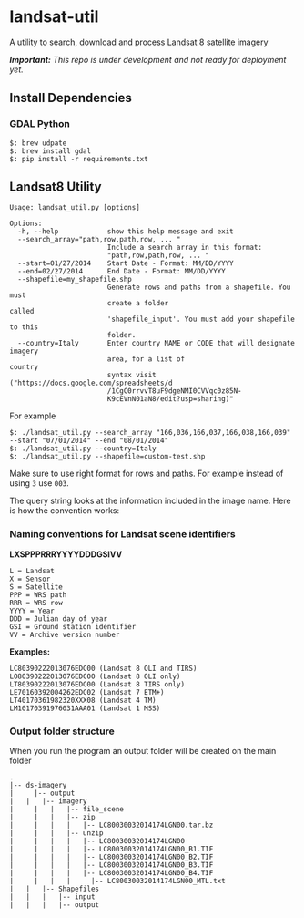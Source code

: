 landsat-util
============

A utility to search, download and process Landsat 8 satellite imagery

***Important:** This repo is under development and not ready for deployment yet.*

## Install Dependencies

### GDAL Python

    $: brew udpate
    $: brew install gdal
    $: pip install -r requirements.txt

## Landsat8 Utility

```
Usage: landsat_util.py [options]

Options:
  -h, --help            show this help message and exit
  --search_array="path,row,path,row, ... "
                        Include a search array in this format:
                        "path,row,path,row, ... "
  --start=01/27/2014    Start Date - Format: MM/DD/YYYY
  --end=02/27/2014      End Date - Format: MM/DD/YYYY
  --shapefile=my_shapefile.shp
                        Generate rows and paths from a shapefile. You must
                        create a folder                              called
                        'shapefile_input'. You must add your shapefile to this
                        folder.
  --country=Italy       Enter country NAME or CODE that will designate imagery
                        area, for a list of                      country
                        syntax visit ("https://docs.google.com/spreadsheets/d
                        /1CgC0rrvvT8uF9dgeNMI0CVVqc0z85N-
                        K9cEVnN01aN8/edit?usp=sharing)"
```

For example

    $: ./landsat_util.py --search_array "166,036,166,037,166,038,166,039" --start "07/01/2014" --end "08/01/2014"
    $: ./landsat_util.py --country=Italy
    $: ./landsat_util.py --shapefile=custom-test.shp

Make sure to use right format for rows and paths. For example instead of using `3` use `003`.

The query string looks at the information included in the image name. Here is how the convention works:

### Naming conventions for Landsat scene identifiers

**LXSPPPRRRYYYYDDDGSIVV**
```
L = Landsat
X = Sensor
S = Satellite
PPP = WRS path
RRR = WRS row
YYYY = Year
DDD = Julian day of year
GSI = Ground station identifier
VV = Archive version number
```

**Examples:**
```
LC80390222013076EDC00 (Landsat 8 OLI and TIRS)
LO80390222013076EDC00 (Landsat 8 OLI only)
LT80390222013076EDC00 (Landsat 8 TIRS only)
LE70160392004262EDC02 (Landsat 7 ETM+)
LT40170361982320XXX08 (Landsat 4 TM)
LM10170391976031AAA01 (Landsat 1 MSS)
```

### Output folder structure

When you run the program an output folder will be created on the main folder

```
.
|-- ds-imagery
|     |-- output
|   |   |-- imagery
|     |   |   |-- file_scene
|     |   |   |-- zip
|     |   |   |   |-- LC80030032014174LGN00.tar.bz
|     |   |   |-- unzip
|     |   |   |   |-- LC80030032014174LGN00
|     |   |   |   |-- LC80030032014174LGN00_B1.TIF
|     |   |   |   |-- LC80030032014174LGN00_B2.TIF
|     |   |   |   |-- LC80030032014174LGN00_B3.TIF
|     |   |   |   |-- LC80030032014174LGN00_B4.TIF
|     |   |   |     |-- LC80030032014174LGN00_MTL.txt
|   |   |-- Shapefiles
|   |   |   |-- input
|   |   |   |-- output

```
